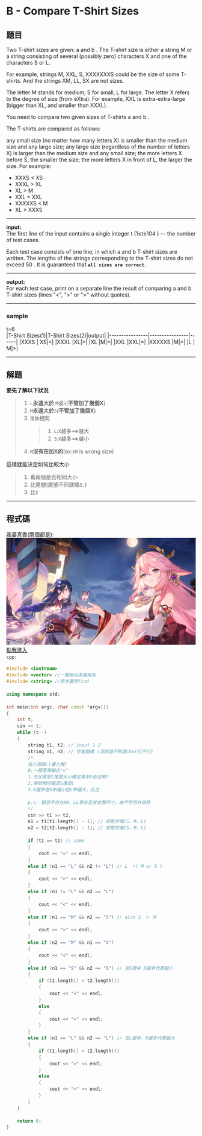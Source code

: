 # B - Compare T-Shirt Sizes
## 題目  
Two T-shirt sizes are given: a
 and b
. The T-shirt size is either a string M or a string consisting of several (possibly zero) characters X and one of the characters S or L.

For example, strings M, XXL, S, XXXXXXXS could be the size of some T-shirts. And the strings XM, LL, SX are not sizes.

The letter M stands for medium, S for small, L for large. The letter X refers to the degree of size (from eXtra). For example, XXL is extra-extra-large (bigger than XL, and smaller than XXXL).

You need to compare two given sizes of T-shirts a
 and b
.

The T-shirts are compared as follows:

any small size (no matter how many letters X) is smaller than the medium size and any large size;
any large size (regardless of the number of letters X) is larger than the medium size and any small size;
the more letters X before S, the smaller the size;
the more letters X in front of L, the larger the size.
For example:

* XXXS < XS
* XXXL > XL
* XL > M
* XXL = XXL
* XXXXXS < M
* XL > XXXS    
***
**input:**  
The first line of the input contains a single integer t
 (1≤t≤104
) — the number of test cases.

Each test case consists of one line, in which a
 and b
 T-shirt sizes are written. The lengths of the strings corresponding to the T-shirt sizes do not exceed 50
. It is guaranteed that **`all sizes are correct`**.  
***
**output:**  
For each test case, print on a separate line the result of comparing a
 and b
 T-shirt sizes (lines "<", ">" or "=" without quotes).  
 ***
 ### sample
 t=6  
 |T-Shirt Sizes(1)|T-Shirt Sizes(2)|output|
 |----------------|----------------|------|
 |XXXS | XS|<|
 |XXXL |XL|>|
 |XL |M|>|
 |XXL |XXL|=|
 |XXXXXS |M|>|
 |L | M|>|  
 ***
 ## 解題
 **要先了解以下狀況**
 >1. `L`**永遠大於** `M`或`S`(**不管加了幾個X**)
> 2. `M`**永遠大於**`S`(**不管加了幾個X**)
> 3. `尾號`相同
>    >1. `L`:`X`越多==>越大
>    >2. `S`:`X`越多==>越小
> 5. `M`**沒有在加X的**(ex:`XM` is wrong size)

這樣就能決定如何比較大小
>1. 看兩個是否相同大小
>2. 比尾號(尾號不同就略`3.`)
>3. 比`X`
***

## 程式碼
我婆真香(兩個都是):   
![](https://github.com/archie0732/CPEB1012/blob/main/picture1/yaemiko001.jpg)  
[點我進入](https://github.com/archie0732/CPEB1012/blob/main/B/B_Compare_T_Shirt_Sizes.cpp)  
`cpp:`
```cpp
#include <iostream>
#include <vector> //一開始以為會用到
#include <string> //原本要用find

using namespace std;

int main(int argc, char const *argv[])
{
    int t;
    cin >> t;
    while (t--)
    {
        string t1, t2; // input 1 2
        string n1, n2; // 字尾號碼 (沒試過不知道char行不行)
        /*
        核心思路:(暴力解)
        0.一樣直接輸出"="
        1.先比尾號(尾號大小確定再多X也沒用)
        2.尾號相同看是S還是L
        3.X越多在S中越小在L中越大，反之

        p.s. 題目不存在XM、LL等非正常衣服尺寸。故不用另外排除
        */
        cin >> t1 >> t2;
        n1 = t1[t1.length() - 1]; // 抓取字尾(S、M、L)
        n2 = t2[t2.length() - 1]; // 抓取字尾(S、M、L)

        if (t1 == t2) // same
        {
            cout << "=" << endl;
        }
        else if (n1 == "L" && n2 != "L") // L  >( M or S )
        {
            cout << ">" << endl;
        }
        else if (n1 != "L" && n2 == "L")
        {
            cout << "<" << endl;
        }
        else if (n1 == "M" && n2 == "S") // also S  >　M
        {
            cout << ">" << endl;
        }
        else if (n2 == "M" && n1 == "S")
        {
            cout << "<" << endl;
        }
        else if (n1 == "S" && n2 == "S") // 在S號中 X越多代表越小
        {
            if (t1.length() > t2.length())
            {
                cout << "<" << endl;
            }
            else
            {
                cout << ">" << endl;
            }
        }
        else if (n1 == "L" && n2 == "L") // 在L號中，X越多代表越大
        {
            if (t1.length() > t2.length())
            {
                cout << ">" << endl;
            }
            else
            {
                cout << "<" << endl;
            }
        }
    }

    return 0;
}
```
